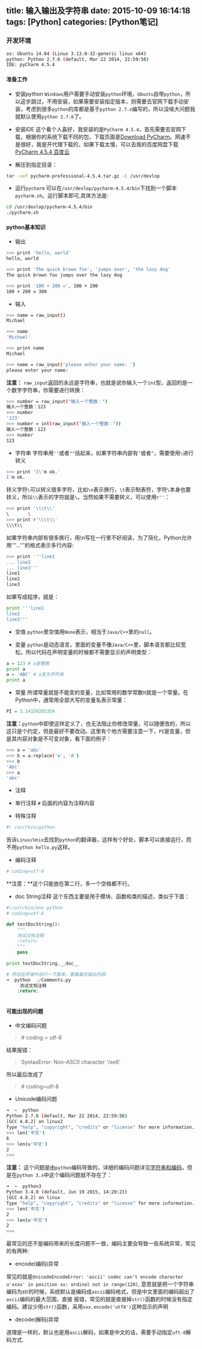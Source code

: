 title: 输入输出及字符串 
date: 2015-10-09 16:14:18
tags: [Python]
categories: [Python笔记]
---
### 开发环境
```bash
os: Ubuntu 14.04 (Linux 3.13.0-32-generic linux x64)
python: Python 2.7.6 (default, Mar 22 2014, 22:59:56)
IDE: pyCharm 4.5.4
```

#### 准备工作
* 安装python
`Windows`用户需要手动安装`python`环境，`Ubuntu`自带`python`，所以这步跳过，不用安装，如果需要安装指定版本，则需要去官网下载手动安装，考虑到很多`python`的库都是基于`python 2.7.x`编写的，所以没啥大问题我就默认使用`python 2.7.6`了。

* 安装IDE
这个看个人喜好，我安装的是`PyCharm 4.5.4`，首先需要去官网下载，根据你的系统下载不同的包，下载页面是[Download PyCharm](http://www.jetbrains.com/pycharm/download/)。网速不是很好，我是开代理下载的，如果下载太慢，可以去我的百度网盘下载[PyCharm 4.5.4 百度云]()

* 解压到指定目录：
```bash
tar -xvf pycharm-professional-4.5.4.tar.gz -C /usr/devlop
```

* 运行`pycharm`
可以在`/usr/devlop/pycharm-4.5.4/bin`下找到一个脚本`pycharm.sh`。运行脚本即可,具体方法是:
```bash
cd /usr/devlop/pycharm-4.5.4/bin
./pycharm.sh
```

#### python基本知识
* 输出
```bash
>>> print 'hello, world'
hello, world

>>> print 'The quick brown fox', 'jumps over', 'the lazy dog'
The quick brown fox jumps over the lazy dog

>>> print '100 + 200 =', 100 + 200
100 + 200 = 300

```

* 输入
```bash
>>> name = raw_input()
Michael

>>> name
'Michael'

>>> print name
Michael

>>> name = raw_input('please enter your name: ')
please enter your name:
```
 **注意：** `raw_input`返回的永远是字符串，也就是说你输入一个`int`型，返回的是一个数字字符串，你需要进行转换：
```bash
>>> number = raw_input("输入一个整数：")
输入一个整数：123
>>> number
'123'
>>> number = int(raw_input("输入一个整数："))
输入一个整数：123
>>> number
123
```

* 字符串
字符串用`''`或者`""`括起来，如果字符串内部有`‘`或者`"`，需要使用`\`进行转义
```bash
>>> print 'I\'m ok.'
I'm ok.
```
 转义字符`\`可以转义很多字符，比如`\n`表示换行，`\t`表示制表符，字符`\`本身也要转义，所以`\\`表示的字符就是`\`。当然如果不需要转义，可以使用`r''`：
```bash
>>> print '\\\t\\'
\       \
>>> print r'\\\t\\'
\\\t\\
```
 如果字符串内部有很多换行，用\n写在一行里不好阅读，为了简化，Python允许用'''...'''的格式表示多行内容:
```bash
>>> print '''line1
... line2
... line3'''
line1
line2
line3
```
 如果写成程序，就是：
```python
print '''line1
line2
line3'''
```

* 空值
`python`里空值用`None`表示，相当于`Java/C++`里的`null`。

* 变量
`python`是动态语言，里面的变量不像`Java/C++`里，脚本语言都比较宽松，所以代码在声明变量的时候都不需要显示的声明类型：
```python
a = 123 # a是整数
print a
a = 'ABC' # a变为字符串
print a
```

* 常量
所谓常量就是不能变的变量，比如常用的数学常数π就是一个常量。在Python中，通常用全部大写的变量名表示常量：
```python
PI = 3.14159265359
```
 **注意：**`python`中即使这样定义了，也无法阻止你修改常量，可以随便改的，所以这只是个约定，但是最好不要改动。这里有个地方需要注意一下，`PI`是变量，但是其内容对象是不可变对象，看下面的例子：
```bash
>>> a = 'abc'
>>> b = a.replace('a', 'A')
>>> b
'Abc'
>>> a
'abc'
```

* 注释
 - 单行注释
 `#` 后面的内容为注释内容

 - 特殊注释
 ```bash
 #! /usr/bin/python
 ```
 告诉`Linux/Unix`去找到`python`的翻译器，这样有个好处，脚本可以直接运行，而不用`python hello.py`这样。

 - 编码注释
 ```bash
 # coding=utf-8
 ```
 **注意：**这个只能放在第二行，多一个空格都不行。

 - doc String注释
这个东西主要是用于模块、函数和类的描述，类似于下面：
```python
#!/usr/bin/env python
# coding=utf-8

def testDocString():
    """
    测试文档注释
    :return:
    """
    pass
 
print testDocString.__doc__

# 然后在终端中运行一下脚本，看看最后输出内容
➜  python  ./Comments.py      
     测试文档注释
    :return:
   
```

#### 可能出现的问题
* 中文编码问题
 
>\# coding = utf-8

 结果报错：
>SyntaxError: Non-ASCII character '/xe6'

 所以最后改成了
>\# coding=utf-8

* Unicode编码问题
```bash
➜  ~  python
Python 2.7.6 (default, Mar 22 2014, 22:59:56) 
[GCC 4.8.2] on linux2
Type "help", "copyright", "credits" or "license" for more information.
>>> len('中文')
6
>>> len(u'中文')
2
>>> 
```
 **注意：** 这个问题是由`python`编码导致的，详细的编码问题详见[字符串和编码](http://www.liaoxuefeng.com/wiki/001374738125095c955c1e6d8bb493182103fac9270762a000/001386819196283586a37629844456ca7e5a7faa9b94ee8000)，但是在`python 3.x`中这个编码问题就不存在了：
```bash
➜  ~  python3 
Python 3.4.0 (default, Jun 19 2015, 14:20:21) 
[GCC 4.8.2] on linux
Type "help", "copyright", "credits" or "license" for more information.
>>> len('中文')
2
>>> len(u'中文')
2
>>> 
```

最常见的还不是编码带来的长度问题不一致，编码主要会导致一些系统异常，常见的有两种:
* encode(编码)异常

常见的就是`UnicodeEncodeError: 'ascii' codec can't encode character u'xxxx' in position xx: ordinal not in range(128)`,
意思就是把一个字符串编码为str的时候，系统默认是编码成`ascii`编码格式，但是中文里面的编码超出了`ascii`编码的最大范围，直接
报错，常见的就是直接掉`str()`函数的时候没有指定编码。建议少用`str()`函数，采用`xxx.encode('utf8')`这种显示的声明

* decode(解码)异常

道理是一样的，默认也是用`ascii`解码，如果是中文的话，需要手动指定`uft-8`解码方式.

